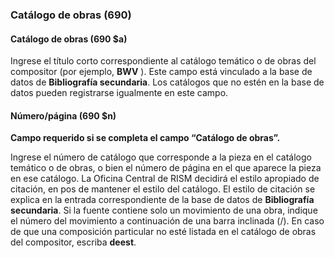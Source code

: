 ### Catálogo de obras (690)

#### Catálogo de obras (690 $a)

Ingrese el título corto correspondiente al catálogo temático o de obras del compositor (por ejemplo, **BWV** ). Este campo está vinculado a la base de datos de **Bibliografía secundaria**. Los catálogos que no estén en la base de datos pueden registrarse igualmente en este campo.

#### Número/página (690 $n)

**Campo requerido si se completa el campo “Catálogo de obras”.**

Ingrese el número de catálogo que corresponde a la pieza en el catálogo temático o de obras, o bien el número de página en el que aparece la pieza en ese catálogo. La Oficina Central de RISM decidirá el estilo apropiado de citación, en pos de mantener el estilo del catálogo. El estilo de citación se explica en la entrada correspondiente de la base de datos de **Bibliografía secundaria**. Si la fuente contiene solo un movimiento de una obra, indique el número del movimiento a continuación de una barra inclinada (/). En caso de que una composición particular no esté listada en el catálogo de obras del compositor, escriba **deest**.
